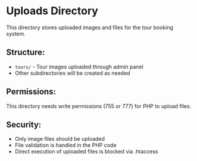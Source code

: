 # Uploads Directory

This directory stores uploaded images and files for the tour booking system.

## Structure:
- `tours/` - Tour images uploaded through admin panel
- Other subdirectories will be created as needed

## Permissions:
This directory needs write permissions (755 or 777) for PHP to upload files.

## Security:
- Only image files should be uploaded
- File validation is handled in the PHP code
- Direct execution of uploaded files is blocked via .htaccess